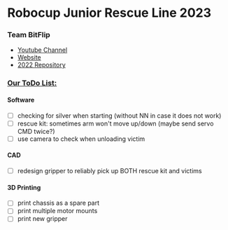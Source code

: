 # Robocup Junior Rescue Line 2023
### Team BitFlip


* [Youtube Channel](https://www.youtube.com/channel/UCC9BH-tkFcYVH9Up8JBV4LQ)
* [Website](http://kraemer123.de/)
* [2022 Repository](https://github.com/saegersven/robocup)

### <u>Our ToDo List:</u>

#### Software

- [ ] checking for silver when starting (without NN in case it does not work)
- [ ] rescue kit: sometimes arm won't move up/down (maybe send servo CMD twice?)
- [ ] use camera to check when unloading victim

#### CAD

- [ ] redesign gripper to reliably pick up BOTH rescue kit and victims

#### 3D Printing

- [ ] print chassis as a spare part
- [ ] print multiple motor mounts
- [ ] print new gripper